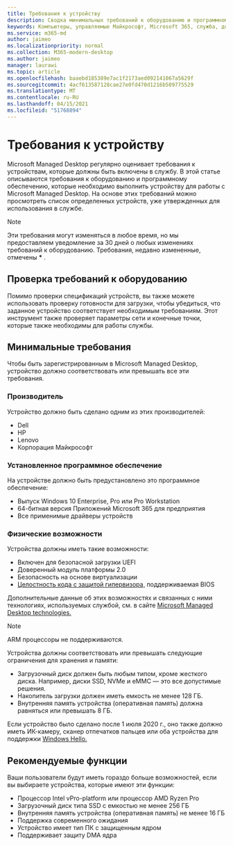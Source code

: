 ```yaml
---
title: Требования к устройству
description: Сводка минимальных требований к оборудованию и программному обеспечению для устройств для работы с microsoft Managed Desktop
keywords: Компьютеры, управляемые Майкрософт, Microsoft 365, служба, документация
ms.service: m365-md
author: jaimeo
ms.localizationpriority: normal
ms.collection: M365-modern-desktop
ms.author: jaimeo
manager: laurawi
ms.topic: article
ms.openlocfilehash: baaebd185389e7ac1f2173aed092141067a5629f
ms.sourcegitcommit: 4acf613587128cae27e0fd470d1216b509775529
ms.translationtype: MT
ms.contentlocale: ru-RU
ms.lasthandoff: 04/15/2021
ms.locfileid: "51768894"
---
```

# <a name="device-requirements"></a>Требования к устройству

Microsoft Managed Desktop регулярно оценивает требования к устройствам, которые должны быть включены в службу. В этой статье описываются требования к оборудованию и программному обеспечению, которые необходимо выполнить устройству для работы с Microsoft Managed Desktop. На основе этих требований можно просмотреть список определенных устройств, уже утвержденных для использования в службе. [](device-list.md)

> [!NOTE]
> Эти требования могут изменяться в любое время, но мы предоставляем уведомление за 30 дней о любых изменениях требований к оборудованию. Требования, недавно измененные, отмечены **\*** . 

## <a name="check-hardware-requirements"></a>Проверка требований к оборудованию

Помимо проверки спецификаций устройств, вы также [](../get-ready/readiness-assessment-downloadable.md) можете использовать проверку готовности для загрузки, чтобы убедиться, что заданное устройство соответствует необходимым требованиям. Этот инструмент также проверяет параметры сети и конечные точки, которые также необходимы для работы службы.

## <a name="minimum-requirements"></a>Минимальные требования

Чтобы быть зарегистрированным в Microsoft Managed Desktop, устройство должно соответствовать или превышать все эти требования.

### <a name="manufacturer"></a>Производитель

Устройство должно быть сделано одним из этих производителей:

- Dell
- HP
- Lenovo
- Корпорация Майкрософт


### <a name="installed-software"></a>Установленное программное обеспечение

На устройстве должно быть предустановлено это программное обеспечение:

- Выпуск Windows 10 Enterprise, Pro или Pro Workstation
- 64-битная версия Приложений Microsoft 365 для предприятия 
- Все применимые драйверы устройств


### <a name="physical-features"></a>Физические возможности

Устройства должны иметь такие возможности:

- Включен для безопасной загрузки UEFI 
- Доверенный модуль платформы 2.0 
- Безопасность на основе виртуализации 
- [Целостность кода с защитой гипервизора,](/windows-hardware/drivers/bringup/device-guard-and-credential-guard) поддерживаемая BIOS

Дополнительные данные об этих возможностях и связанных с ними технологиях, используемых службой, см. в сайте [Microsoft Managed Desktop technologies.](../intro/technologies.md)

> [!NOTE]
> ARM процессоры не поддерживаются.

Устройства должны соответствовать или превышать следующие ограничения для хранения и памяти:

- Загрузочный диск должен быть любым типом, кроме жесткого диска. Например, диски SSD, NVMe и eMMC — это все допустимые решения.
- Накопитель загрузки должен иметь емкость не менее 128 ГБ.
- Внутренняя память устройства (оперативная память) должна равняться или превышать 8 ГБ.

Если устройство было сделано после 1 июля 2020 г., оно также должно иметь ИК-камеру, сканер отпечатков пальцев или оба устройства для поддержки [Windows Hello.](/windows-hardware/design/device-experiences/windows-hello-enhanced-sign-in-security)

## <a name="recommended-features"></a>Рекомендуемые функции

Ваши пользователи будут иметь гораздо больше возможностей, если вы выбираете устройства, которые имеют эти функции:

- Процессор Intel vPro-platform или процессор AMD Ryzen Pro
- Загрузочный диск типа SSD с емкостью не менее 256 ГБ
- Внутренняя память устройства (оперативная память) не менее 16 ГБ
- Поддержка современного ожидания
- Устройство имеет тип ПК с защищенным ядром
- Поддерживает защиту DMA ядра
